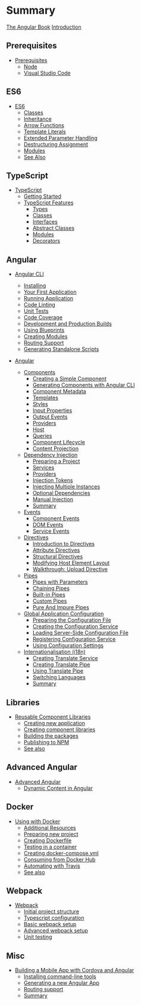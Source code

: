 # Summary

[The Angular Book](title-page.md)
[Introduction](ch00-00-introduction.md)

## Prerequisites

- [Prerequisites](ch01-00-prerequisites.md)
  - [Node](ch01-01-node.md)
  - [Visual Studio Code](ch01-02-vscode.md)

## ES6

- [ES6](ch02-00-es6.md)
  - [Classes](ch02-01-classes.md)
  - [Inheritance](ch02-02-inheritance.md)
  - [Arrow Functions](ch02-03-arrow-functions.md)
  - [Template Literals](ch02-04-template-literals.md)
  - [Extended Parameter Handling](ch02-05-extended-parameters.md)
  - [Destructuring Assignment](ch02-06-destructuring.md)
  - [Modules](ch02-07-modules.md)
  - [See Also](ch02-08-see-also.md)

## TypeScript

- [TypeScript](ch03-00-typescript.md)
  - [Getting Started](ch03-01-getting-started.md)
  - [TypeScript Features](ch03-02-features.md)
    - [Types](ch03-03-types.md)
    - [Classes](ch03-04-classes.md)
    - [Interfaces](ch03-05-interfaces.md)
    - [Abstract Classes](ch03-06-abstract-classes.md)
    - [Modules](ch03-07-modules.md)
    - [Decorators](ch03-08-decorators.md)

## Angular

- [Angular CLI](ch04-00-angular-cli.md)
  - [Installing](ch04-01-installing.md)
  - [Your First Application](ch04-02-first-application.md)
  - [Running Application](ch04-03-running-application.md)
  - [Code Linting](ch04-04-linting.md)
  - [Unit Tests](ch04-05-testing.md)
  - [Code Coverage](ch04-06-coverage.md)
  - [Development and Production Builds](ch04-07-development-and-production-builds.md)
  - [Using Blueprints](ch04-08-using-blueprints.md)
  - [Creating Modules](ch04-09-creating-modules.md)
  - [Routing Support](ch04-10-routing-support.md)
  - [Generating Standalone Scripts](ch04-11-generating-standalone-scripts.md)

- [Angular](ch05-00-angular.md)
  - [Components](ch05-01-components.md)
    - [Creating a Simple Component](ch05-02-creating-a-simple-component.md)
    - [Generating Components with Angular CLI](ch05-03-generating-components-with-angular-cli.md)
    - [Component Metadata](ch05-04-component-metadata.md)
    - [Templates](ch05-05-templates.md)
    - [Styles](ch05-06-styles.md)
    - [Input Properties](ch05-07-input-properties.md)
    - [Output Events](ch05-08-output-events.md)
    - [Providers](ch05-09-providers.md)
    - [Host](ch05-10-host.md)
    - [Queries](ch05-11-queries.md)
    - [Component Lifecycle](ch05-12-component-lifecycle.md)
    - [Content Projection](ch05-13-content-projection.md)
  - [Dependency Injection](ch06-00-dependency-injection.md)
    - [Preparing a Project](ch06-01-preparing-a-project.md)
    - [Services](ch06-02-services.md)
    - [Providers](ch06-03-providers.md)
    - [Injection Tokens](ch06-04-injection-tokens.md)
    - [Injecting Multiple Instances](ch06-05-injecting-multiple-instances.md)
    - [Optional Dependencies](ch06-06-optional-dependencies.md)
    - [Manual Injection](ch06-07-manual-injection.md)
    - [Summary](ch06-08-summary.md)
  - [Events](ch07-00-events.md)
    - [Component Events](ch07-01-component-events.md)
    - [DOM Events](ch07-02-dom-events.md)
    - [Service Events](ch07-03-service-events.md)
  - [Directives](ch08-00-directives.md)
    - [Introduction to Directives](ch08-01-introduction-to-directives.md)
    - [Attribute Directives](ch08-02-attribute-directives.md)
    - [Structural Directives](ch08-03-structural-directives.md)
    - [Modifying Host Element Layout](ch08-04-modifying-host-layout.md)
    - [Walkthrough: Upload Directive](ch08-05-walkthrough-upload-directive.md)
  - [Pipes](ch09-00-pipes.md)
    - [Pipes with Parameters](ch09-01-pipes-with-parameters.md)
    - [Chaining Pipes](ch09-02-chaining-pipes.md)
    - [Built-in Pipes](ch09-03-built-in-pipes.md)
    - [Custom Pipes](ch09-04-custom-pipes.md)
    - [Pure And Impure Pipes](ch09-05-pure-and-impure-pipes.md)
  - [Global Application Configuration](ch10-00-global-application-configuration.md)
    - [Preparing the Configuration File](ch10-01-preparing-configuration-file.md)
    - [Creating the Configuration Service](ch10-02-creating-configuration-service.md)
    - [Loading Server-Side Configuration File](ch10-03-loading-configuration-file.md)
    - [Registering Configuration Service](ch10-04-registering-configuration-service.md)
    - [Using Configuration Settings](ch10-05-using-configuration-settings.md)
  - [Internationalisation (i18n)]()
    - [Creating Translate Service]()
    - [Creating Translate Pipe]()
    - [Using Translate Pipe]()
    - [Switching Languages]()
    - [Summary]()

## Libraries

- [Reusable Component Libraries]()
  - [Creating new application]()
  - [Creating component libraries]()
  - [Building the packages]()
  - [Publishing to NPM]()
  - [See also]()

## Advanced Angular

- [Advanced Angular]()
  - [Dynamic Content in Angular]()

## Docker

- [Using with Docker]()
  - [Additional Resources]()
  - [Preparing new project]()
  - [Creating Dockerfile]()
  - [Testing in a container]()
  - [Creating docker-compose.yml]()
  - [Consuming from Docker Hub]()
  - [Automating with Travis]()
  - [See also]()

## Webpack

- [Webpack]()
  - [Initial project structure]()
  - [Typescript configuration]()
  - [Basic webpack setup]()
  - [Advanced webpack setup]()
  - [Unit testing]()

## Misc

- [Building a Mobile App with Cordova and Angular]()
  - [Installing command-line tools]()
  - [Generating a new Angular App]()
  - [Routing support]()
  - [Summary]()
